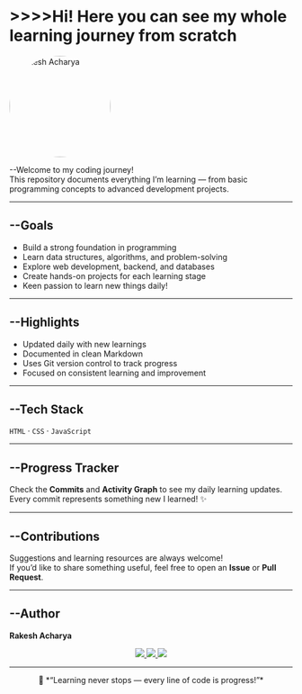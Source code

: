 # >>>>Hi! Here you can see my whole learning journey from scratch

<p align="left">
  <!-- 🖼️ Replace the link below with your image or profile photo -->
  <img src="IMG_1381.PNG" alt="Rakesh Acharya" width="180" style="border-radius:50%;">
</p>

--Welcome to my coding journey!  
This repository documents everything I’m learning — from basic programming concepts to advanced development projects.

---

## --Goals
- Build a strong foundation in programming  
- Learn data structures, algorithms, and problem-solving  
- Explore web development, backend, and databases  
- Create hands-on projects for each learning stage  
- Keen passion to learn new things daily!

---

## --Highlights
- Updated daily with new learnings  
- Documented in clean Markdown  
- Uses Git version control to track progress  
- Focused on consistent learning and improvement  

---

## --Tech Stack
`HTML` · `CSS` · `JavaScript`

---

## --Progress Tracker
Check the **Commits** and **Activity Graph** to see my daily learning updates.  
Every commit represents something new I learned! ✨

---

## --Contributions
Suggestions and learning resources are always welcome!  
If you’d like to share something useful, feel free to open an **Issue** or **Pull Request**.

---

## --Author
**Rakesh Acharya**

<p align="center">
  <a href="https://www.linkedin.com/in/rakesh-acharya-87a713374/">
    <img src="https://img.shields.io/badge/LinkedIn-blue?logo=linkedin&logoColor=white">
  </a>
  <a href="https://github.com/rakeshacharyaaa">
    <img src="https://img.shields.io/badge/GitHub-black?logo=github&logoColor=white">
  </a>
  <a href="https://www.instagram.com/rakesh_acharyaaa/">
    <img src="https://img.shields.io/badge/Instagram-E4405F?logo=instagram&logoColor=white">
  </a>
</p>

---

<p align="center">
  🌱 *“Learning never stops — every line of code is progress!”*
</p>
